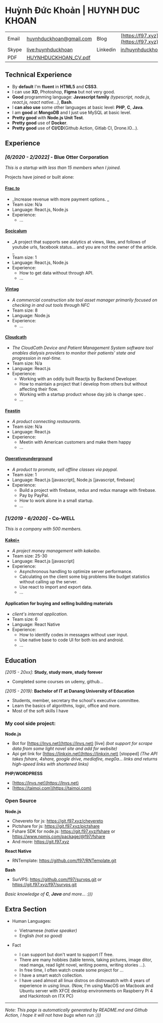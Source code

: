 Huỳnh Đức Khoản | HUYNH DUC KHOAN
=====================

|||||
|---|---|---|---|
|Email|huynhduckhoan@gmail.com|Blog|[https://f97.xyz](https://f97.xyz)|
|Skype|[live:huynhduckhoan](https://join.skype.com/invite/niUom6aZDDwa)|Linkedin|[in/huynhduckhoan](https://www.linkedin.com/in/huynhduckhoan)|
|PDF|[HUYNHDUCKHOAN_CV.pdf](https://cv.f97.xyz/HUYNHDUCKHOAN_CV.pdf)|||


Technical Experience
--------------------

- By **default** I'm **fluent** in **HTML5** and **CSS3**.
- I can use **XD**, Photoshop, **Figma** but not very good.
- **Good** programming language: **Javascript family** _(typescript, node.js, react.js, react native...)_, **Bash**.
- I **can also use** some other languages at basic level: **PHP**, **C**, **Java**.
- I am **good** at **MongoDB** and I just use MySQL at basic level.
- **Pretty good** with **Node.js Unit Test**.
- **Pretty good** use of **Docker**.
- **Pretty good** use of **CI/CD**(Github Action, Gitlab CI, Drone.IO...).

Experience
----------

### _[6/2020 - 2/2022]_ - **Blue Otter Corporation**

_This is a startup with less than 15 members when I joined._

Projects have joined or built alone: 

#### **[Frac.to](https://frac.to)**
- _Increase revenue with more payment options. _
- Team size: N/a
- Language: React.js, Node.js
- Experience: 
  - ...

#### **[Socicalum](#)**
- _A project that supports see alalytics at views, likes, and follows of youtube urls, facebook status... and you are not the owner of the article. _
- Team size: 1
- Language: React.js, Node.js
- Experience: 
  - How to get data without through API.
  - ...

#### **[Vintag](#)**
- _A commercial construction site tool asset manager primarily focused on checking in and out tools through NFC_
- Team size: 8
- Language: Node.js
- Experience: 
  - ...

#### **[Cloudcath](https://www.cloudcath.com)**
  - _The CloudCath Device and Patient Management System software tool enables dialysis providers to monitor their patients' state and progression in real-time._
  - Team size: N/a
  - Language: React.js
  - Experience: 
    - Working with an oddly built Reactjs by Backend Developer.
    - How to maintain a project that I develop from others but without affecting their flow.
    - Working with a startup product whose day job is change spec .
    - ...

#### **[Feastin](https://feastin.com)**

- _A product connecting restaurants._
- Team size: N/a
- Language: React.js
- Experience: 
  - Meetin with American customers and make them happy
  - ...

#### **[Operativeunderground](https://www.operativeunderground.com)**

- _A product to promote, sell offline classes via paypal._
- Team size: 1
- Language: React.js [javascript], Node.js [javascript, firebase]
- Experience: 
  - Build a project with firebase, redux and redux manage with firebase.
  - Pay by PayPal.
  - How to work alone in a small startup.
  - ...

### _[1/2019 - 6/2020]_ - **Co-WELL**

_This is a company with 500 members._

#### **[Kakei+](https://kakei.fujinnotomo.co.jp)**

- _A project money management with kakeibo._
- Team size: 25-30
- Language: React.js [javascript]
- Experience: 
  - Asynchronous handling to optimize server performance.
  - Calculating on the client some big problems like budget statistics without calling up the server.
  - Use react to import and export data.
  - ...

#### **Application for buying and selling building materials**

- _client's internal application._
- Team size: 6
- Language: React Native
- Experience: 
  - How to identify codes in messages without user input.
  - Use native base to code UI for both ios and android.
  - ...

<!-- * I have a few other React Native projects from time to time but not worth mentioning.  -->

Education
---------

_[2015 - 20xx]_:   **Study, study more, study forever**
  * Completed some courses on udemy, github...

_[2015 - 2019]_:   **Bachelor of IT at Danang University of Education**

   * Students, member, secretary the school's executive committee.
   * Learn the basics of algorithms, logic, office and more.
   * Most of the soft skills I have

### My cool side project: 

<!-- yeb, I commented all, so please see at [https://f97.xyz/projects/](https://f97.xyz/projects/) I will update in future. -->

**Node.js**
   * Bot for [https://lnvs.net](https://lnvs.net) [live] _(bot support for scrape data from some light novel site and add for website)_
   * Api get link for [https://linkxin.net](https://linkxin.net) [stopped]  _(The API takes fshare, 4share, google drive, mediafire, meg0a... links and returns high-speed links with shortened links)_

**PHP/WORDPRESS**
   * [https://lnvs.net](https://lnvs.net)
   * [https://taimoi.com](https://taimoi.com)

### Open Source

**Node.js**
   * Chevereto for js: https://git.f97.xyz/chevereto
   * Pictshare for js: https://git.f97.xyz/pictshare
   * Fshare SDK for node.js: https://git.f97.xyz/fshare or https://www.npmjs.com/package/@f97/fshare 
   * And more: https://git.f97.xyz 

**React Native**
   * RNTemplate: https://github.com/f97/RNTemplate.git

**Bash**
   * SurVPS: https://github.com/f97/survps.git or https://git.f97.xyz/f97/survps.git
   
_Basic knowledge of **C**, **Java** and more... :)))_

[ref]: https://github.com/githubuser/f97

Extra Section
----------------------------------------

* Human Languages:

   * Vietnamese _(native speaker)_
   * English _(not so good)_

* Fact
   * I can support but don't want to support IT free.
   * There are many hobbies (table tennis, taking pictures, image ditor, read manga, read light novel, writing poems, writing stories ...).
   * In free time, I often watch create some project for ...
   * I have a smart watch collection.
   * I have used almost all linux distros on distrowatch with 4 years of experience in using linux. (Now, I'm using MacOS on Macbook and Ubuntu server with XFCE desktop environments on Raspberry Pi 4 and Hackintosh on ITX PC)
<!--    * <s>I am alone =)))<s> -->

----------------------------------------
_Note: This page is automatically generated by README.md and Github Action, I hope it will not have bugs when run :)))_
